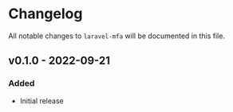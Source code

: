 # Changelog

All notable changes to `laravel-mfa` will be documented in this file.

## v0.1.0 - 2022-09-21

### Added
- Initial release

